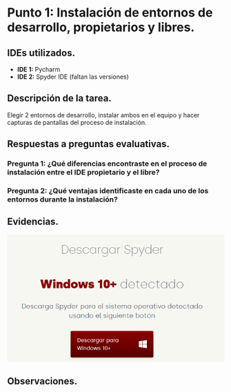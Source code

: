# Punto 1: Instalación de entornos de desarrollo, propietarios y libres.

## IDEs utilizados.
- **IDE 1:** Pycharm
- **IDE 2:** Spyder IDE (faltan las versiones)

## Descripción de la tarea.
Elegir 2 entornos de desarrollo, instalar ambos en el equipo y hacer capturas de pantallas del proceso de instalación.

## Respuestas a preguntas evaluativas.
### Pregunta 1: ¿Qué diferencias encontraste en el proceso de instalación entre el IDE propietario y el libre?


### Pregunta 2: ¿Qué ventajas identificaste en cada uno de los entornos durante la instalación?

## Evidencias.
![](capturas/SpyderIDE_1.png)

## Observaciones.